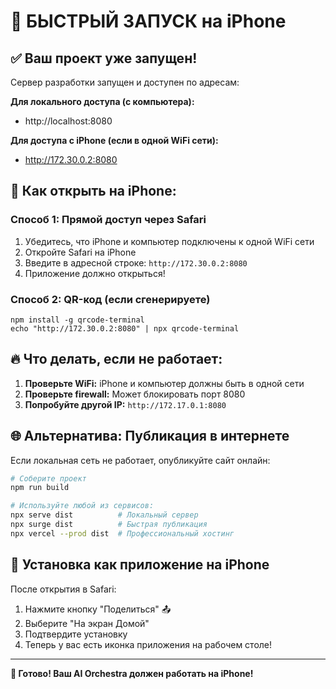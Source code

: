 # 🚀 БЫСТРЫЙ ЗАПУСК на iPhone

## ✅ Ваш проект уже запущен!

Сервер разработки запущен и доступен по адресам:

**Для локального доступа (с компьютера):**
- http://localhost:8080

**Для доступа с iPhone (если в одной WiFi сети):**
- http://172.30.0.2:8080

## 📱 Как открыть на iPhone:

### Способ 1: Прямой доступ через Safari
1. Убедитесь, что iPhone и компьютер подключены к одной WiFi сети
2. Откройте Safari на iPhone
3. Введите в адресной строке: `http://172.30.0.2:8080`
4. Приложение должно открыться!

### Способ 2: QR-код (если сгенерируете)
```
npm install -g qrcode-terminal
echo "http://172.30.0.2:8080" | npx qrcode-terminal
```

## 🔥 Что делать, если не работает:

1. **Проверьте WiFi:** iPhone и компьютер должны быть в одной сети
2. **Проверьте firewall:** Может блокировать порт 8080
3. **Попробуйте другой IP:** `http://172.17.0.1:8080`

## 🌐 Альтернатива: Публикация в интернете

Если локальная сеть не работает, опубликуйте сайт онлайн:

```bash
# Соберите проект
npm run build

# Используйте любой из сервисов:
npx serve dist          # Локальный сервер
npx surge dist          # Быстрая публикация
npx vercel --prod dist  # Профессиональный хостинг
```

## 📱 Установка как приложение на iPhone

После открытия в Safari:
1. Нажмите кнопку "Поделиться" 📤
2. Выберите "На экран Домой"
3. Подтвердите установку
4. Теперь у вас есть иконка приложения на рабочем столе!

---

**🎉 Готово! Ваш AI Orchestra должен работать на iPhone!**